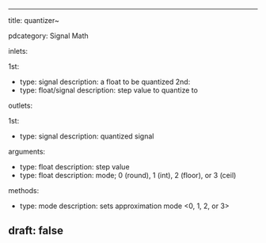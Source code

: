 --- 


title: quantizer~

pdcategory: Signal Math

inlets:

  1st:
  - type: signal
    description: a float to be quantized
  2nd:
  - type: float/signal
    description: step value to quantize to

outlets:

  1st:
  - type: signal
    description: quantized signal

arguments:
  - type: float
    description: step value
  - type: float
    description: mode; 0 (round), 1 (int), 2 (floor), or 3 (ceil)

methods:
  - type: mode <float>
    description: sets approximation mode <0, 1, 2, or 3>



draft: false
---